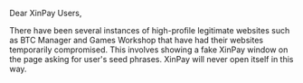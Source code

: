 Dear XinPay Users,

There have been several instances of high-profile legitimate websites such as BTC Manager and Games Workshop that have had their websites temporarily compromised. This involves showing a fake XinPay window on the page asking for user's seed phrases. XinPay will never open itself in this way.

